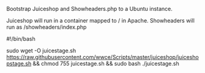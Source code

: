 Bootstrap Juiceshop and Showheaders.php to a Ubuntu instance.

Juiceshop will run in a container mapped to / in Apache.
Showheaders will run as /showheaders/index.php


#!/bin/bash

sudo wget -O juicestage.sh https://raw.githubusercontent.com/wwce/Scripts/master/juiceshop/juiceshopstage.sh &&
chmod 755 juicestage.sh &&
sudo bash ./juicestage.sh

